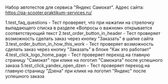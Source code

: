 Набор автотестов для сервиса "Яндекс Самокат".
Адрес сайта: https://qa-scooter.praktikum-services.ru/

1.test_faq_questions - Тест проверяет, что при нажатии на стрелочку выпадающего списка в разделе «Вопросы о важном» открывается соответствующий текст
2.test_order_button_in_header - Тест проверяет возможность сделать заказ через кнопку "Заказать" в шапке сайта
3.test_order_button_in_how_this_work - Тест проверяет возможность сделать заказ через кнопку "Заказать" в блоке "Как это работает"
4.test_click_logo_home_page - Тест проверяет переход на главную страницу "Самокат" при клике на логотип "Самоката" после успешного заказа
5.test_click_yandex_open_dzen - Тест проверяет переход на главную страницу "Дзена" при клике на логотип "Яндекс" после успешного заказа
